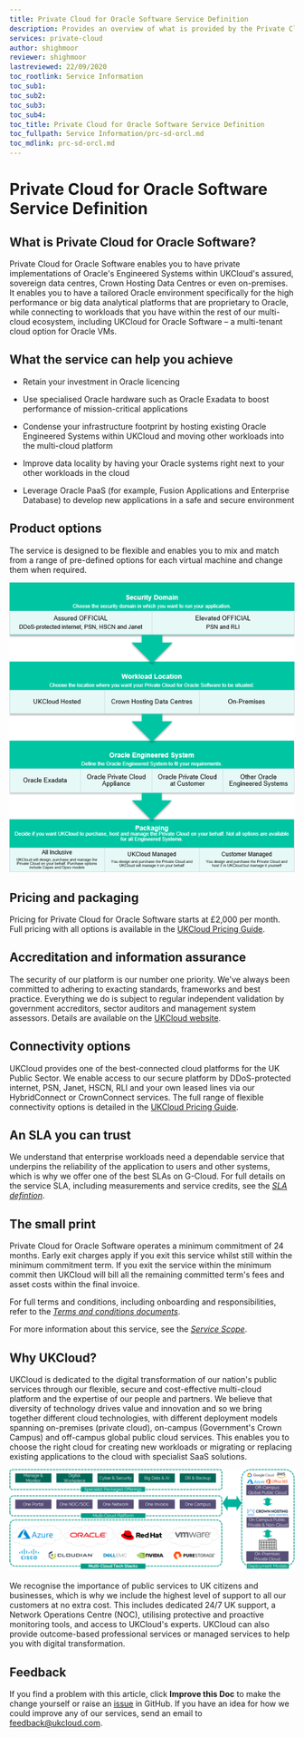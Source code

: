 ```yaml
---
title: Private Cloud for Oracle Software Service Definition
description: Provides an overview of what is provided by the Private Cloud for Oracle Software service
services: private-cloud
author: shighmoor
reviewer: shighmoor
lastreviewed: 22/09/2020
toc_rootlink: Service Information
toc_sub1: 
toc_sub2:
toc_sub3:
toc_sub4:
toc_title: Private Cloud for Oracle Software Service Definition
toc_fullpath: Service Information/prc-sd-orcl.md
toc_mdlink: prc-sd-orcl.md
---
```


# Private Cloud for Oracle Software Service Definition

## What is Private Cloud for Oracle Software?

Private Cloud for Oracle Software enables you to have private implementations of Oracle's Engineered Systems within UKCloud's assured, sovereign data centres, Crown Hosting Data Centres or even on-premises. It enables you to have a tailored Oracle environment specifically for the high performance or big data analytical platforms that are proprietary to Oracle, while connecting to workloads that you have within the rest of our multi-cloud ecosystem, including UKCloud for Oracle Software – a multi-tenant cloud option for Oracle VMs.

## What the service can help you achieve

- Retain your investment in Oracle licencing

- Use specialised Oracle hardware such as Oracle Exadata to boost performance of mission-critical applications

- Condense your infrastructure footprint by hosting existing Oracle Engineered Systems within UKCloud and moving other workloads into the multi-cloud platform

- Improve data locality by having your Oracle systems right next to your other workloads in the cloud

- Leverage Oracle PaaS (for example, Fusion Applications and Enterprise Database) to develop new applications in a safe and secure environment

## Product options

The service is designed to be flexible and enables you to mix and match from a range of pre-defined options for each virtual machine and change them when required.

![Private Cloud for Oracle product options](images/prc-orcl-product-options-g12.png)

## Pricing and packaging

Pricing for Private Cloud for Oracle Software starts at £2,000 per month. Full pricing with all options is available in the [UKCloud Pricing Guide](https://ukcloud.com/pricing-guide).

## Accreditation and information assurance

The security of our platform is our number one priority. We've always been committed to adhering to exacting standards, frameworks and best practice. Everything we do is subject to regular independent validation by government accreditors, sector auditors and management system assessors. Details are available on the [UKCloud website](https://ukcloud.com/governance/).

## Connectivity options

UKCloud provides one of the best-connected cloud platforms for the UK Public Sector. We enable access to our secure platform by DDoS-protected internet, PSN, Janet, HSCN, RLI and your own leased lines via our HybridConnect or CrownConnect services. The full range of flexible connectivity options is detailed in the [UKCloud Pricing Guide](https://ukcloud.com/pricing-guide).

## An SLA you can trust

We understand that enterprise workloads need a dependable service that underpins the reliability of the application to users and other systems, which is why we offer one of the best SLAs on G-Cloud. For full details on the service SLA, including measurements and service credits, see the [*SLA defintion*](../other/other-ref-sla-definition.md).

## The small print

Private Cloud for Oracle Software operates a minimum commitment of 24 months. Early exit charges apply if you exit this service whilst still within the minimum commitment term. If you exit the service within the minimum commit then UKCloud will bill all the remaining committed term's fees and asset costs within the final invoice.

For full terms and conditions, including onboarding and responsibilities, refer to the [*Terms and conditions documents*](../other/other-ref-terms-and-conditions.md).

For more information about this service, see the [*Service Scope*](prc-sco-orcl.md).

## Why UKCloud?

UKCloud is dedicated to the digital transformation of our nation's public services through our flexible, secure and cost-effective multi-cloud platform and the expertise of our people and partners. We believe that diversity of technology drives value and innovation and so we bring together different cloud technologies, with different deployment models spanning on-premises (private cloud), on-campus (Government's Crown Campus) and off-campus global public cloud services. This enables you to choose the right cloud for creating new workloads or migrating or replacing existing applications to the cloud with specialist SaaS solutions.

![UKCloud services](images/ukc-services-g12.png)

We recognise the importance of public services to UK citizens and businesses, which is why we include the highest level of support to all our customers at no extra cost. This includes dedicated 24/7 UK support, a Network Operations Centre (NOC), utilising protective and proactive monitoring tools, and access to UKCloud's experts. UKCloud can also provide outcome-based professional services or managed services to help you with digital transformation.

## Feedback

If you find a problem with this article, click **Improve this Doc** to make the change yourself or raise an [issue](https://github.com/UKCloud/documentation/issues) in GitHub. If you have an idea for how we could improve any of our services, send an email to <feedback@ukcloud.com>.
